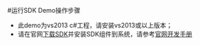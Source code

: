 #运行SDK Demo操作步骤

* 此demo为vs2013 c#工程，请安装vs2013或以上版本；
* 请在官网[下载SDK](https://www.cloudroom.com/api/getDownloadUrlApi?Client=SDK-78)并安装SDK组件到系统，请参考[官网开发手册](https://docs.cloudroom.com/sdk/document/fastIntegration/beforeDevelop?platform=Windows)
